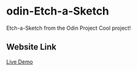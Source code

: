 # odin-Etch-a-Sketch
Etch-a-Sketch from the Odin Project
Cool project!
## Website Link
[Live Demo](https://frostandice.github.io/odin-Etch-a-Sketch/)
